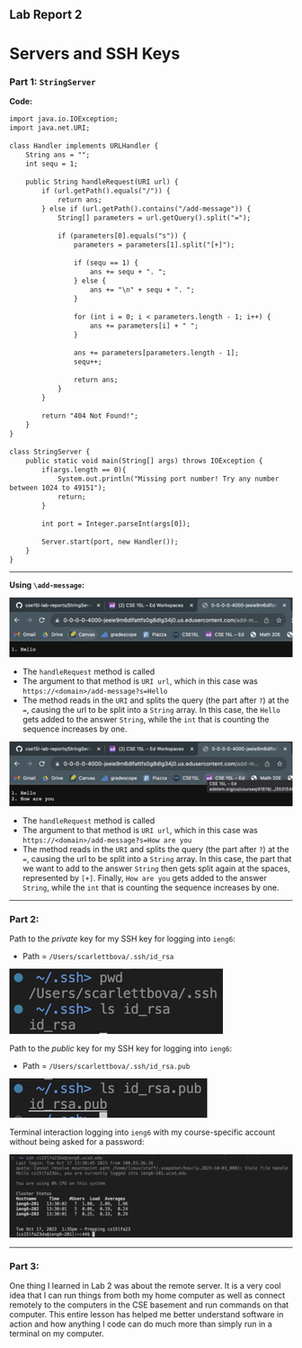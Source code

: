 ## Lab Report 2
# Servers and SSH Keys

### Part 1: `StringServer`

**Code:**

```
import java.io.IOException;
import java.net.URI;

class Handler implements URLHandler {
    String ans = "";
    int sequ = 1;

    public String handleRequest(URI url) {
        if (url.getPath().equals("/")) {
            return ans;
        } else if (url.getPath().contains("/add-message")) {
            String[] parameters = url.getQuery().split("=");

            if (parameters[0].equals("s")) {
                parameters = parameters[1].split("[+]");

                if (sequ == 1) {
                    ans += sequ + ". ";
                } else {
                    ans += "\n" + sequ + ". ";
                }

                for (int i = 0; i < parameters.length - 1; i++) {
                    ans += parameters[i] + " ";
                }

                ans += parameters[parameters.length - 1];
                sequ++;        

                return ans;
            }
        }

        return "404 Not Found!";
    }
}

class StringServer {
    public static void main(String[] args) throws IOException {
        if(args.length == 0){
            System.out.println("Missing port number! Try any number between 1024 to 49151");
            return;
        }

        int port = Integer.parseInt(args[0]);

        Server.start(port, new Handler());
    }
}
```

---

**Using `\add-message`:**

![Image](StringServer_Hello.png)
* The `handleRequest` method is called
* The argument to that method is `URI url`, which in this case was `https://<domain>/add-message?s=Hello`
* The method reads in the `URI` and splits the query (the part after `?`) at the `=`, causing the url to be split into a `String` array. In this case, the `Hello` gets added to the answer `String`, while the `int` that is counting the sequence increases by one.


![Image](StringServer_HowAreYou.png)
* The `handleRequest` method is called
* The argument to that method is `URI url`, which in this case was `https://<domain>/add-message?s=How are you`
* The method reads in the `URI` and splits the query (the part after `?`) at the `=`, causing the url to be split into a `String` array. In this case, the part that we want to add to the answer `String` then gets split again at the spaces, represented by `[+]`. Finally, `How are you` gets added to the answer `String`, while the `int` that is counting the sequence increases by one.

---

### Part 2:

Path to the *private* key for my SSH key for logging into `ieng6`:
* Path = `/Users/scarlettbova/.ssh/id_rsa`

![Image](privatekey.png)


Path to the *public* key for my SSH key for logging into `ieng6`:
* Path = `/Users/scarlettbova/.ssh/id_rsa.pub`

![Image](publickey.png)


Terminal interaction logging into `ieng6` with my course-specific account without being asked for a password:

![Image](loginNoPW.png)

---

### Part 3:

One thing I learned in Lab 2 was about the remote server. It is a very cool idea that I can run things from both my home computer as well as connect remotely to the computers in the CSE basement and run commands on that computer. This entire lesson has helped me better understand software in action and how anything I code can do much more than simply run in a terminal on my computer.
